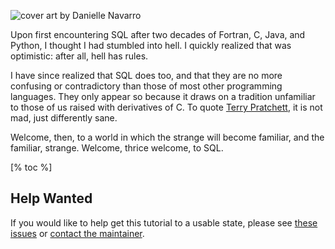 <div class="row">
  <div class="col-4 center">
    <p>
      <img class="splash" src="@root/advent_04_215-resized.png" alt="cover art by Danielle Navarro"/>
    </p>
  </div>
  <div class="col-8">
    <p>
      Upon first encountering SQL after two decades of Fortran, C, Java, and Python,
      I thought I had stumbled into hell.
      I quickly realized that was optimistic:
      after all,
      hell has rules.
    </p>
    <p>
      I have since realized that SQL does too,
      and that they are no more confusing or contradictory than those of most other programming languages.
      They only appear so because it draws on a tradition unfamiliar to those of us raised with derivatives of C.
      To quote <a href="https://terrypratchett.com/">Terry Pratchett</a>,
      it is not mad, just differently sane.
    </p>
    <p>
      Welcome, then, to a world in which the strange will become familiar, and the familiar, strange.
      Welcome, thrice welcome, to SQL.
    </p>
  </div>
</div>

[% toc %]

## Help Wanted

If you would like to help get this tutorial to a usable state,
please see
<a href="https://github.com/lessonomicon/querynomicon/issues?q=is%3Aissue+is%3Aopen+label%3Ahelp-wanted">these issues</a>
or <a href="mailto:lessonomicon@third-bit.com">contact the maintainer</a>.

